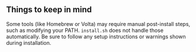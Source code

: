 ## Things to keep in mind

Some tools (like Homebrew or Volta) may require manual post-install steps, such as modifying your PATH. `install.sh` does not handle those automatically.
Be sure to follow any setup instructions or warnings shown during installation.